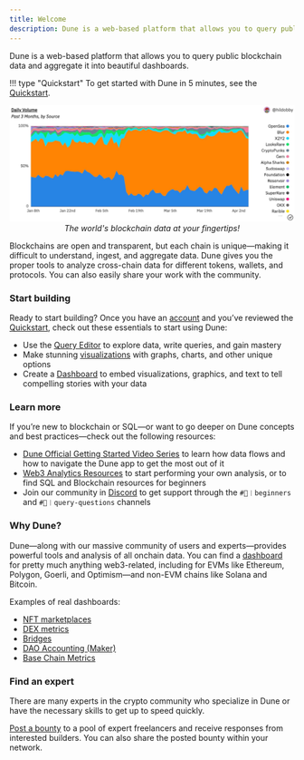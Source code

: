 ```yaml
---
title: Welcome
description: Dune is a web-based platform that allows you to query public blockchain data and aggregate it into beautiful dashboards.
---
```


Dune is a web-based platform that allows you to query public blockchain data and aggregate it into beautiful dashboards.

!!! type "Quickstart"
    To get started with Dune in 5 minutes, see the [Quickstart](quickstart.md).


<p align="center">
  <img src="images/quickstart-cover.jpeg" alt="A beautiful dashboard" title="Dashboard" /><br />
  <em>The world's blockchain data at your fingertips!</em>
</p>



Blockchains are open and transparent, but each chain is unique—making it difficult to understand, ingest, and aggregate data. Dune gives you the proper tools to analyze cross-chain data for different tokens, wallets, and protocols. You can also easily share your work with the community.


### Start building

Ready to start building? Once you have an [account](https://dune.com/auth/register) and you’ve reviewed the [Quickstart](quickstart.md), check out these essentials to start using Dune:



* Use the [Query Editor](app/queries/) to explore data, write queries, and gain mastery
* Make stunning [visualizations](app/visualizations/) with graphs, charts, and other unique options
* Create a [Dashboard](app/dashboards/) to embed visualizations, graphics, and text to tell compelling stories with your data


### Learn more

If you’re new to blockchain or SQL—or want to go deeper on Dune concepts and best practices—check out the following resources:



* [Dune Official Getting Started Video Series](https://www.youtube.com/watch?v=S-cctFmR828&list=PLK3b5d4iK10ext4v-GBySekaA8-GP8quD&index=1) to learn how data flows and how to navigate the Dune app to get the most out of it
* [Web3 Analytics Resources](analytics_guidelines.md) to start performing your own analysis, or to find SQL and Blockchain resources for beginners
* Join our community in [Discord](https://discord.gg/dunecom) to get support through the `#🐥︱beginners` and `#🙋︱query-questions` channels


### Why Dune?

Dune—along with our massive community of users and experts—provides powerful tools and analysis of all onchain data. You can find a [dashboard](https://dune.com/browse/dashboards?q=dex&order=favorites&time_range=all) for pretty much anything web3-related, including for EVMs like Ethereum, Polygon, Goerli, and Optimism—and non-EVM chains like Solana and Bitcoin.

Examples of real dashboards:



* [NFT marketplaces](https://dune.com/hildobby/NFTs)
* [DEX metrics](https://dune.com/hagaetc/dex-metrics)
* [Bridges](https://dune.com/eliasimos/Bridge-Away-(from-Ethereum))
* [DAO Accounting (Maker)](https://dune.com/SebVentures/maker---accounting_1)
* [Base Chain Metrics](https://dune.com/optimismfnd/Optimism)


### Find an expert

There are many experts in the crypto community who specialize in Dune or have the necessary skills to get up to speed quickly.

[Post a bounty](http://bounties.dune.com/) to a pool of expert freelancers and receive responses from interested builders. You can also share the posted bounty within your network.
